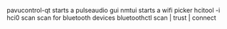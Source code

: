 pavucontrol-qt          starts a pulseaudio gui
nmtui                   starts a wifi picker
hcitool -i hci0 scan    scan for bluetooth devices
bluetoothctl            scan | trust | connect

